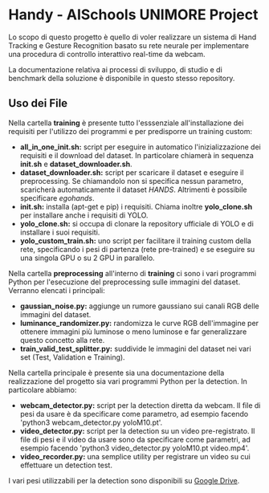 # Handy - AISchools UNIMORE Project

Lo scopo di questo progetto è quello di voler realizzare un sistema di Hand Tracking e Gesture Recognition basato su rete neurale per implementare una procedura di controllo interattivo real-time da webcam.

La documentazione relativa ai processi di sviluppo, di studio e di benchmark della soluzione è disponibile in questo stesso repository.

## Uso dei File

Nella cartella **training** è presente tutto l'esssenziale all'installazione dei requisiti per l'utilizzo dei programmi e per predisporre un training custom:

- **all_in_one_init.sh:** script per eseguire in automatico l'inizializzazione dei requisiti e il download del dataset. In particolare chiamerà in sequenza **init.sh** e **dataset_downloader.sh**.
- **dataset_downloader.sh:** script per scaricare il dataset e eseguire il preprocessing. Se chiamandolo non si specifica nessun parametro, scaricherà automaticamente il dataset _HANDS_. Altrimenti è possibile specificare _egohands_.
- **init.sh:** installa (apt-get e pip) i requisiti. Chiama inoltre **yolo_clone.sh** per installare anche i requisiti di YOLO.
- **yolo_clone.sh:** si occupa di clonare la repository ufficiale di YOLO e di installare i suoi requisiti.
- **yolo_custom_train.sh:** uno script per facilitare il training custom della rete, specificando i pesi di partenza (rete pre-trained) e se eseguire su una singola GPU o su 2 GPU in parallelo.

Nella cartella **preprocessing** all'interno di **training** ci sono i vari programmi Python per l'esecuzione del preprocessing sulle immagini del dataset. Verranno elencati i principali:

- **gaussian_noise.py:** aggiunge un rumore gaussiano sui canali RGB delle immagini del dataset.
- **luminance_randomizer.py:** randomizza le curve RGB dell'immagine per ottenere immagini più luminose o meno luminose e far generalizzare questo concetto alla rete.
- **train_valid_test_splitter.py:** suddivide le immagini del dataset nei vari set (Test, Validation e Training).

Nella cartella principale è presente sia una documentazione della realizzazione del progetto sia vari programmi Python per la detection. In particolare abbiamo:

- **webcam_detector.py:** script per la detection diretta da webcam. Il file di pesi da usare è da specificare come parametro, ad esempio facendo 'python3 webcam_detector.py yoloM10.pt'.
- **video_detector.py:** script per la detection su un video pre-registrato. Il file di pesi e il video da usare sono da specificare come parametri, ad esempio facendo 'python3 video_detector.py yoloM10.pt video.mp4'.
- **video_recorder.py:** una semplice utility per registrare un video su cui effettuare un detection test.

I vari pesi utilizzabili per la detection sono disponibili su [Google Drive](https://drive.google.com/file/d/1zDABYJ889kYYUN2gqmcZ95gfHlrcM0w8/view?usp=sharing).




